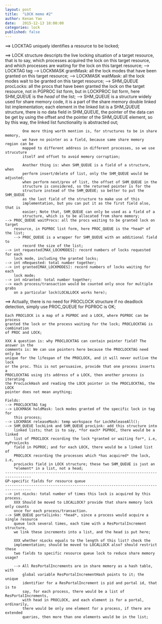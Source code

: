 ```yaml
---
layout: post
title:  "LOCK memo #2"
author: Kenan Yao
date:   2015-12-13 18:00:00
categories: lock
published: false
---
```


==> LOCKTAG uniquely identifies a resource to be locked;

==> LOCK structure descripts the live locking situation of a target resource,
	that is to say, which processes acquired the lock on this target resource,
	and which processes are waiting for the lock on this target resource;
	--> LOCKTAG tag
	--> LOCKMASK grantMask: all the lock modes that have been granted on this target
		resource;
	--> LOCKMASK waitMask: all the lock modes wait to be granted on this target
		resource;
	--> SHM_QUEUE procLocks: all the procs that have been granted the lock on
		the target resource, not in PGPROC list form, but in LOCKPROC list form,
		here SHM_QUEUE is the *head* of the list;
		--> SHM_QUEUE is a structure widely used for share memory code, it is a
			part of the share memory double linked list implementation; each element
			in the linked list is a SHM_QUEUE structure, there is no data field in
			SHM_QUEUE, the pointer of the data can be get by using the offset and
			the pointer of the SHM_QUEUE element, so by this way, the linked list
			functionality is abstracted out;

			One more thing worth mention is, for structures to be in share memory,
			we have no pointer as a field, because same share memory region can be
			mapped to different address in different processes, so we use strucuture
			itself and offset to avoid memory corruption;

			Another thing is: when SHM_QUEUE is a field of a structure, when
			perform insert/delete of list, only the SHM_QUEUE would be adjusted;
			when perform next/prev of list, the offset of SHM_QUEUE in the
			structure is considered, so the returned pointer is for the
			structure instead of the SHM_QUEUE; so better to put the SHM_QUEUE
			as the last field of the structure to make use of this
			implementation, but you can put it as the first field also, that is
			easier; Note that, SHM_QUEUE can only be used as a field of a
			structure, which is to be allocated from share memory;
	--> PROC_QUEUE waitProcs: all the procs waiting to be granted lock on target
		resource, in PGPROC list form, here PROC_QUEUE is the *head* of the list;
		--> PROC_QUEUE is a wrapper for SHM_QUEUE with an additional field to
			record the size of the list;
	--> int requested[MAX_LOCKMODES]: record numbers of locks requested for each
		lock mode, including the granted locks;
	--> int nRequested: total number together;
	--> int granted[MAX_LOCKMODES]: record numbers of locks waiting for each
		lock mode;
	--> int nGranted: total number together;
	--> each process/transaction would be counted only once for multiple grabs
		on a particular lock(LOCALLOCK works here);

==> Actually, there is no need for PROCLOCK structure if no deadlock detection,
	simply use PROC_QUEUE for PGPROC is OK;

	Each PROCLOCK is a map of a PGPROC and a LOCK, where PGPROC can be process
	granted the lock or the process waiting for the lock; PROCLOCKTAG is combination
	of PROC and LOCK;

	XXX A question is: why PROCLOCKTAG can contain pointer field? The answer in the
	comments is: We can use pointers here because the PROCLOCKTAG need only be
	unique for the lifespan of the PROCLOCK, and it will never outlive the lock
	or the proc. This is not persuasive, provide that one process inserts a
	PROCLOCKTAG using its address of a LOCK, then another process is iterating
	the ProcLockHash and reading the LOCK pointer in the PROCLOCKTAG, the LOCK
	pointer does not mean anything;

	Fields:
	--> PROCLOCKTAG tag
	--> LOCKMASK holdMask: lock modes granted of the specific lock in tag for
		this process;
	--> LOCKMASK releaseMask: temp workspace for LockReleaseAll();
	--> SHM_QUEUE lockLink and SHM_QUEUE procLink: add this structure into
		linked lists; that is to say, *for each* PGPROC, there would be a linked
		list of PROCLOCK recording the lock *granted or waiting for*, i.e, myProcLocks
		field in PGPROC; and for each LOCK, there would be a linked list of
		PROCLOCK recording the processes which *has acquired* the lock, i.e,
		procLocks field in LOCK structure; these two SHM_QUEUE is just an
		*element* in a list, not a head;
	----------------------------------------------------------------------------------
	GP-specific fields for resource queue
	----------------------------------------------------------------------------------
	--> int nLocks: total number of times this lock is acquired by this process.
		XXX Should be moved to LOCALLOCK? provide that share memory lock only counts
		once for each process/transaction.
	--> SHM_QUEUE portalLinks: *head*, since a process would acquire a single resource
		queue lock several times, each time with a ResPortalIncrement structure,
		we link these increments into a list, and the head is put here;
		
		XXX whether nLocks equals to the length of this list? check the
		implementation; should be moved to LOCALLOCK also? should restrict these
		two fields to specific resource queue lock to reduce share memory usage?

		--> All ResPortalIncrements are in share memory as a hash table, with
			global variable ResPortalIncrementHash points to it; the unique
			identifier for a ResPortalIncrement is pid and portal id, that is to
			say, for each process, there would be a list of ResPortalIncrements,
			with head in PROCLOCK, and each element is for a portal, ordinarily,
			there would be only one element for a process, if there are extended
			queries, then more than one elements would be in the list;
